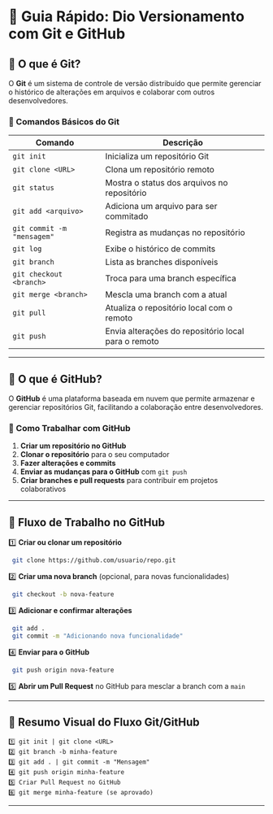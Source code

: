# 🚀 Guia Rápido: Dio Versionamento com Git e GitHub

## 📌 O que é Git?
O **Git** é um sistema de controle de versão distribuído que permite gerenciar o histórico de alterações em arquivos e colaborar com outros desenvolvedores.

### 🔹 Comandos Básicos do Git

| Comando | Descrição |
|---------|-----------|
| `git init` | Inicializa um repositório Git |
| `git clone <URL>` | Clona um repositório remoto |
| `git status` | Mostra o status dos arquivos no repositório |
| `git add <arquivo>` | Adiciona um arquivo para ser commitado |
| `git commit -m "mensagem"` | Registra as mudanças no repositório |
| `git log` | Exibe o histórico de commits |
| `git branch` | Lista as branches disponíveis |
| `git checkout <branch>` | Troca para uma branch específica |
| `git merge <branch>` | Mescla uma branch com a atual |
| `git pull` | Atualiza o repositório local com o remoto |
| `git push` | Envia alterações do repositório local para o remoto |

---

## 📌 O que é GitHub?
O **GitHub** é uma plataforma baseada em nuvem que permite armazenar e gerenciar repositórios Git, facilitando a colaboração entre desenvolvedores.

### 🔹 Como Trabalhar com GitHub
1. **Criar um repositório no GitHub**
2. **Clonar o repositório** para o seu computador
3. **Fazer alterações e commits**
4. **Enviar as mudanças para o GitHub** com `git push`
5. **Criar branches e pull requests** para contribuir em projetos colaborativos

---

## 📌 Fluxo de Trabalho no GitHub
1️⃣ **Criar ou clonar um repositório**
```bash
 git clone https://github.com/usuario/repo.git
```
2️⃣ **Criar uma nova branch** (opcional, para novas funcionalidades)
```bash
 git checkout -b nova-feature
```
3️⃣ **Adicionar e confirmar alterações**
```bash
 git add .
 git commit -m "Adicionando nova funcionalidade"
```
4️⃣ **Enviar para o GitHub**
```bash
 git push origin nova-feature
```
5️⃣ **Abrir um Pull Request** no GitHub para mesclar a branch com a `main`

---

## 📌 Resumo Visual do Fluxo Git/GitHub
```plaintext
1️⃣ git init | git clone <URL>
2️⃣ git branch -b minha-feature
3️⃣ git add . | git commit -m "Mensagem"
4️⃣ git push origin minha-feature
5️⃣ Criar Pull Request no GitHub
6️⃣ git merge minha-feature (se aprovado)
```

---
